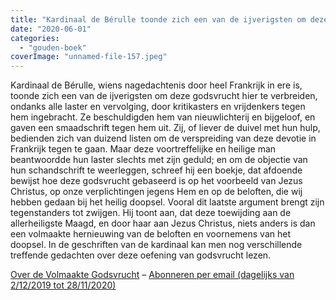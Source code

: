 ```yaml
---
title: "Kardinaal de Bérulle toonde zich een van de ijverigsten om deze godsvrucht hier te verbreiden"
date: "2020-06-01"
categories: 
  - "gouden-boek"
coverImage: "unnamed-file-157.jpeg"
---
```


Kardinaal de Bérulle, wiens nagedachtenis door heel Frankrijk in ere is, toonde zich een van de ijverigsten om deze godsvrucht hier te verbreiden, ondanks alle laster en vervolging, door kritikasters en vrijdenkers tegen hem ingebracht. Ze beschuldigden hem van nieuwlichterij en bijgeloof, en gaven een smaadschrift tegen hem uit. Zij, of liever de duivel met hun hulp, bedienden zich van duizend listen om de verspreiding van deze devotie in Frankrijk tegen te gaan. Maar deze voortreffelijke en heilige man beantwoordde hun laster slechts met zijn geduld; en om de objectie van hun schandschrift te weerleggen, schreef hij een boekje, dat afdoende bewijst hoe deze godsvrucht gebaseerd is op het voorbeeld van Jezus Christus, op onze verplichtingen jegens Hem en op de beloften, die wij hebben gedaan bij het heilig doopsel. Vooral dit laatste argument brengt zijn tegenstanders tot zwijgen. Hij toont aan, dat deze toewijding aan de allerheiligste Maagd, en door haar aan Jezus Christus, niets anders is dan een volmaakte hernieuwing van de beloften en voornemens van het doopsel. In de geschriften van de kardinaal kan men nog verschillende treffende gedachten over deze oefening van godsvrucht lezen.

[Over de Volmaakte Godsvrucht](/blog/een-jaar-lang-volmaakte-godsvrucht/) – [Abonneren per email (dagelijks van 2/12/2019 tot 28/11/2020)](http://eepurl.com/9RKvX)
